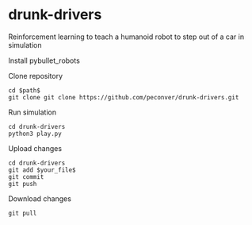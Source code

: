 # drunk-drivers
Reinforcement learning to teach a humanoid robot to step out of a car in simulation

Install pybullet_robots

Clone repository
```
cd $path$
git clone git clone https://github.com/peconver/drunk-drivers.git
```

Run simulation
```
cd drunk-drivers
python3 play.py
```

Upload changes
```
cd drunk-drivers
git add $your_file$
git commit
git push
```

Download changes
```
git pull
```


